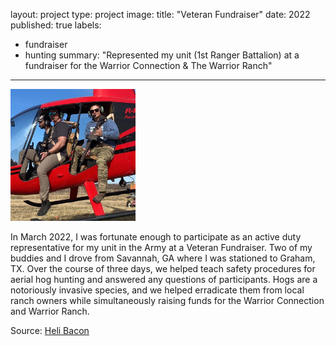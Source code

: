 layout: project
type: project
image: 
title: "Veteran Fundraiser"
date: 2022
published: true
labels:
  - fundraiser
  - hunting
summary: "Represented my unit (1st Ranger Battalion) at a fundraiser for the Warrior Connection & The Warrior Ranch"
---
<div class="text-center p-4">
  <img width="200px" src="../img/heli.jpg" class="img-thumbnail" >
</div>

In March 2022, I was fortunate enough to participate as an active duty representative for my unit in the Army at a Veteran Fundraiser. Two of my buddies and I drove from Savannah, GA where I was stationed to Graham, TX. Over the course of three days, we helped teach safety procedures for aerial hog hunting and answered any questions of participants. Hogs are a notoriously invasive species, and we helped erradicate them from local ranch owners while simultaneously raising funds for the Warrior Connection and Warrior Ranch.

Source: <a href="https://visitgrahamtexas.com/event/heli-bacon-helicopter-hog-hunt-fundraiser/"><i class="large github icon "></i>Heli Bacon</a>
